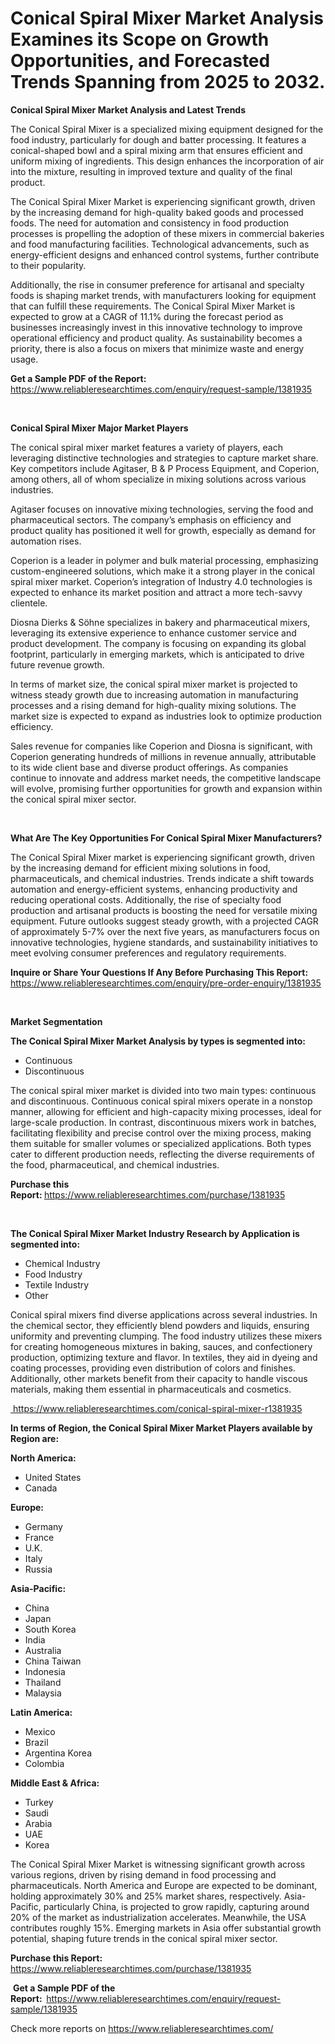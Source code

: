 <p><h1>Conical Spiral Mixer Market Analysis Examines its Scope on Growth Opportunities, and Forecasted Trends Spanning from 2025 to 2032.</h1></p><p><strong>Conical Spiral Mixer Market Analysis and Latest Trends</strong></p>
<p><p>The Conical Spiral Mixer is a specialized mixing equipment designed for the food industry, particularly for dough and batter processing. It features a conical-shaped bowl and a spiral mixing arm that ensures efficient and uniform mixing of ingredients. This design enhances the incorporation of air into the mixture, resulting in improved texture and quality of the final product. </p><p>The Conical Spiral Mixer Market is experiencing significant growth, driven by the increasing demand for high-quality baked goods and processed foods. The need for automation and consistency in food production processes is propelling the adoption of these mixers in commercial bakeries and food manufacturing facilities. Technological advancements, such as energy-efficient designs and enhanced control systems, further contribute to their popularity.</p><p>Additionally, the rise in consumer preference for artisanal and specialty foods is shaping market trends, with manufacturers looking for equipment that can fulfill these requirements. The Conical Spiral Mixer Market is expected to grow at a CAGR of 11.1% during the forecast period as businesses increasingly invest in this innovative technology to improve operational efficiency and product quality. As sustainability becomes a priority, there is also a focus on mixers that minimize waste and energy usage.</p></p>
<p><strong>Get a Sample PDF of the Report:&nbsp;</strong> <a href="https://www.reliableresearchtimes.com/enquiry/request-sample/1381935?utm_campaign=2009&utm_medium=2&utm_source=Github&utm_content=ia&utm_term=24022025&utm_id=conical-spiral-mixer">https://www.reliableresearchtimes.com/enquiry/request-sample/1381935</a></p>
<p>&nbsp;</p>
<p><strong>Conical Spiral Mixer Major Market Players</strong></p>
<p><p>The conical spiral mixer market features a variety of players, each leveraging distinctive technologies and strategies to capture market share. Key competitors include Agitaser, B & P Process Equipment, and Coperion, among others, all of whom specialize in mixing solutions across various industries.</p><p>Agitaser focuses on innovative mixing technologies, serving the food and pharmaceutical sectors. The company’s emphasis on efficiency and product quality has positioned it well for growth, especially as demand for automation rises.</p><p>Coperion is a leader in polymer and bulk material processing, emphasizing custom-engineered solutions, which make it a strong player in the conical spiral mixer market. Coperion’s integration of Industry 4.0 technologies is expected to enhance its market position and attract a more tech-savvy clientele.</p><p>Diosna Dierks & Söhne specializes in bakery and pharmaceutical mixers, leveraging its extensive experience to enhance customer service and product development. The company is focusing on expanding its global footprint, particularly in emerging markets, which is anticipated to drive future revenue growth.</p><p>In terms of market size, the conical spiral mixer market is projected to witness steady growth due to increasing automation in manufacturing processes and a rising demand for high-quality mixing solutions. The market size is expected to expand as industries look to optimize production efficiency.</p><p>Sales revenue for companies like Coperion and Diosna is significant, with Coperion generating hundreds of millions in revenue annually, attributable to its wide client base and diverse product offerings. As companies continue to innovate and address market needs, the competitive landscape will evolve, promising further opportunities for growth and expansion within the conical spiral mixer sector.</p></p>
<p>&nbsp;</p>
<p><strong>What Are The Key Opportunities For Conical Spiral Mixer Manufacturers?</strong></p>
<p><p>The Conical Spiral Mixer market is experiencing significant growth, driven by the increasing demand for efficient mixing solutions in food, pharmaceuticals, and chemical industries. Trends indicate a shift towards automation and energy-efficient systems, enhancing productivity and reducing operational costs. Additionally, the rise of specialty food production and artisanal products is boosting the need for versatile mixing equipment. Future outlooks suggest steady growth, with a projected CAGR of approximately 5-7% over the next five years, as manufacturers focus on innovative technologies, hygiene standards, and sustainability initiatives to meet evolving consumer preferences and regulatory requirements.</p></p>
<p><strong>Inquire or Share Your Questions If Any Before Purchasing This Report:</strong> <a href="https://www.reliableresearchtimes.com/enquiry/pre-order-enquiry/1381935?utm_campaign=2009&utm_medium=2&utm_source=Github&utm_content=ia&utm_term=24022025&utm_id=conical-spiral-mixer">https://www.reliableresearchtimes.com/enquiry/pre-order-enquiry/1381935</a></p>
<p>&nbsp;</p>
<p><strong>Market Segmentation</strong></p>
<p><strong>The Conical Spiral Mixer Market Analysis by types is segmented into:</strong></p>
<p><ul><li>Continuous</li><li>Discontinuous</li></ul></p>
<p><p>The conical spiral mixer market is divided into two main types: continuous and discontinuous. Continuous conical spiral mixers operate in a nonstop manner, allowing for efficient and high-capacity mixing processes, ideal for large-scale production. In contrast, discontinuous mixers work in batches, facilitating flexibility and precise control over the mixing process, making them suitable for smaller volumes or specialized applications. Both types cater to different production needs, reflecting the diverse requirements of the food, pharmaceutical, and chemical industries.</p></p>
<p><strong>Purchase this Report:&nbsp;</strong><a href="https://www.reliableresearchtimes.com/purchase/1381935?utm_campaign=2009&utm_medium=2&utm_source=Github&utm_content=ia&utm_term=24022025&utm_id=conical-spiral-mixer">https://www.reliableresearchtimes.com/purchase/1381935</a></p>
<p>&nbsp;</p>
<p><strong>The Conical Spiral Mixer Market Industry Research by Application is segmented into:</strong></p>
<p><ul><li>Chemical Industry</li><li>Food Industry</li><li>Textile Industry</li><li>Other</li></ul></p>
<p><p>Conical spiral mixers find diverse applications across several industries. In the chemical sector, they efficiently blend powders and liquids, ensuring uniformity and preventing clumping. The food industry utilizes these mixers for creating homogeneous mixtures in baking, sauces, and confectionery production, optimizing texture and flavor. In textiles, they aid in dyeing and coating processes, providing even distribution of colors and finishes. Additionally, other markets benefit from their capacity to handle viscous materials, making them essential in pharmaceuticals and cosmetics.</p></p>
<p><a href="https://www.reliableresearchtimes.com/conical-spiral-mixer-r1381935?utm_campaign=2009&utm_medium=2&utm_source=Github&utm_content=ia&utm_term=24022025&utm_id=conical-spiral-mixer">&nbsp;https://www.reliableresearchtimes.com/conical-spiral-mixer-r1381935</a></p>
<p><strong>In terms of Region, the Conical Spiral Mixer Market Players available by Region are:</strong></p>
<p>
    <p> <strong> North America: </strong>
        <ul>
            <li>United States</li>
            <li>Canada</li>
        </ul>
        </p> 
    <p> <strong> Europe: </strong>
        <ul>
            <li>Germany</li>
            <li>France</li>
            <li>U.K.</li>
            <li>Italy</li>
            <li>Russia</li>
        </ul>
        </p> 
    <p> <strong> Asia-Pacific: </strong>
        <ul>
            <li>China</li>
            <li>Japan</li>
            <li>South Korea</li>
            <li>India</li>
            <li>Australia</li>
            <li>China Taiwan</li>
            <li>Indonesia</li>
            <li>Thailand</li>
            <li>Malaysia</li>
        </ul>
        </p> 
    <p> <strong> Latin America: </strong>
        <ul>
            <li>Mexico</li>
            <li>Brazil</li>
            <li>Argentina Korea</li>
            <li>Colombia</li>
        </ul>
        </p> 
    <p> <strong> Middle East & Africa: </strong>
        <ul>
            <li>Turkey</li>
            <li>Saudi</li>
            <li>Arabia</li>
            <li>UAE</li>
            <li>Korea</li>
        </ul>
    </p>
    </p>
<p><p>The Conical Spiral Mixer Market is witnessing significant growth across various regions, driven by rising demand in food processing and pharmaceuticals. North America and Europe are expected to be dominant, holding approximately 30% and 25% market shares, respectively. Asia-Pacific, particularly China, is projected to grow rapidly, capturing around 20% of the market as industrialization accelerates. Meanwhile, the USA contributes roughly 15%. Emerging markets in Asia offer substantial growth potential, shaping future trends in the conical spiral mixer sector.</p></p>
<p><strong>Purchase this Report: </strong><a href="https://www.reliableresearchtimes.com/purchase/1381935?utm_campaign=2009&utm_medium=2&utm_source=Github&utm_content=ia&utm_term=24022025&utm_id=conical-spiral-mixer">https://www.reliableresearchtimes.com/purchase/1381935</a></p>
<p>&nbsp;<strong>Get a Sample PDF of the Report:&nbsp;&nbsp;</strong><a href="https://www.reliableresearchtimes.com/enquiry/request-sample/1381935?utm_campaign=2009&utm_medium=2&utm_source=Github&utm_content=ia&utm_term=24022025&utm_id=conical-spiral-mixer">https://www.reliableresearchtimes.com/enquiry/request-sample/1381935</a></p>
<p><strong></strong></p>
<p>Check more reports on <a href="https://www.reliableresearchtimes.com/?utm_campaign=2009&utm_medium=2&utm_source=Github&utm_content=ia&utm_term=24022025&utm_id=conical-spiral-mixer">https://www.reliableresearchtimes.com/</a></p>
